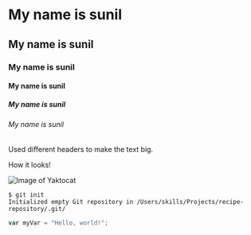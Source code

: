 # My name is sunil
## My name is sunil
### My name is sunil
#### My name is sunil
##### My name is sunil
###### My name is sunil

Used different headers to make the text big.

How it looks!

![Image of Yaktocat](https://octodex.github.com/images/yaktocat.png)



```
$ git init
Initialized empty Git repository in /Users/skills/Projects/recipe-repository/.git/
```

``` javascript
var myVar = "Hello, world!";
```

